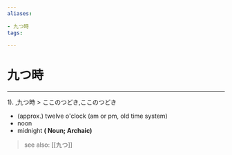 ```yaml
---
aliases:
    
- 九つ時
tags:
    
---
```


# 九つ時
---
1).
,九つ時 > ここのつどき,ここのつどき

- (approx.) twelve o'clock (am or pm, old time system)
- noon
- midnight
**( Noun; Archaic)**
> see also:  [[九つ]]
            